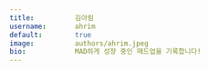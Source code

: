 ```yaml
---
title:          김아림
username:       ahrim
default:        true
image:          authors/ahrim.jpeg
bio:            MAD하게 성장 중인 매드업을 기록합니다!
---
```

